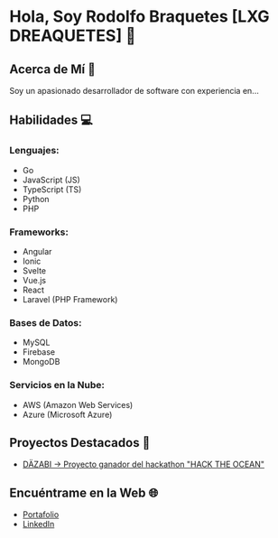 # Hola, Soy Rodolfo Braquetes [LXG DREAQUETES] 👋

<!-- ![Logo](/assets/img/braquetes.png) -->

## Acerca de Mí 🚀

Soy un apasionado desarrollador de software con experiencia en...

## Habilidades 💻

### Lenguajes:
- Go
- JavaScript (JS)
- TypeScript (TS)
- Python
- PHP

### Frameworks:
- Angular
- Ionic
- Svelte
- Vue.js
- React
- Laravel (PHP Framework)

### Bases de Datos:
- MySQL
- Firebase
- MongoDB

### Servicios en la Nube:
- AWS (Amazon Web Services)
- Azure (Microsoft Azure)

## Proyectos Destacados 🌟

- [DÄZABI -> Proyecto ganador del hackathon "HACK THE OCEAN"](https://github.com/Braquetes/Waste2Money)

## Encuéntrame en la Web 🌐

- [Portafolio](https://braquetes.com.mx)
- [LinkedIn](https://www.linkedin.com/in/rodolfo-braquetes)